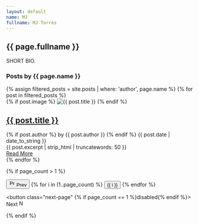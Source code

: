 ```yaml
---
layout: default
name: MJ
fullname: MJ Torres
---
```


<h2 class="page-heading"> {{ page.fullname }} </h2>
SHORT BIO.


<h3>Posts by {{ page.name }}</h3>
  <div class="post-list">
  {% assign filtered_posts = site.posts | where: 'author', page.name %}
  {% for post in filtered_posts %}
    <article class="post-preview">
      <div class="post-image">
        {% if post.image %}
          <img src="{{ site.baseurl }}{{ post.image }}" alt="{{ post.title }}">
        {% endif %}
      </div>
      <h2 class="post-title">
        <a href="{{ site.baseurl }}{{ post.url }}">{{ post.title }}</a>
      </h2>
      <div class="post-meta">
        {% if post.author %}
          <span class="post-author">by {{ post.author }}</span>
        {% endif %}
        <span class="post-date">{{ post.date | date_to_string }}</span>
      </div>
      <div class="post-excerpt">
        {{ post.excerpt | strip_html | truncatewords: 50 }}
      </div>
      <a href="{{ site.baseurl }}{{ post.url }}" class="read-more">Read More</a>
    </article>
    {% endfor %}
  </div>

  {% if page_count > 1 %}
  <div class="post-pagination">
    <button class="prev-page" {% if page_count == 1 %}disabled{% endif %}>
      <img src="{{ site.baseurl }}/assets/img/icons/prev.png" alt="Previous" height="16" /> Prev
    </button>
    
  <span class="page-numbers">
      {% for i in (1..page_count) %}
        <button class="page-number" data-page="{{ i }}">{{ i }}</button>
      {% endfor %}
    </span>
    
  <button class="next-page" {% if page_count == 1 %}disabled{% endif %}>
      Next <img src="{{ site.baseurl }}/assets/img/icons/next.png" alt="Next" height="16" />
    </button>
  </div>
  {% endif %}